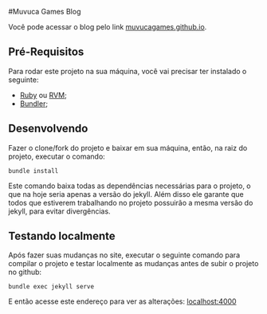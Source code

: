 #Muvuca Games Blog

Você pode acessar o blog pelo link [muvucagames.github.io](http://muvucagames.github.io/).

## Pré-Requisitos

Para rodar este projeto na sua máquina, você vai precisar ter instalado o seguinte:

* [Ruby](https://www.ruby-lang.org/pt/downloads/) ou [RVM](http://rvm.io);
* [Bundler](http://bundler.io/);

## Desenvolvendo

Fazer o clone/fork do projeto e baixar em sua máquina, então, na raiz do projeto, executar o comando:

```
bundle install
```

Este comando baixa todas as dependências necessárias para o projeto, o que na hoje seria apenas a versão do jekyll. Além disso ele garante que todos que estiverem trabalhando no projeto possuirão a mesma versão do jekyll, para evitar divergências.


## Testando localmente

Após fazer suas mudanças no site, executar o seguinte comando para compilar o projeto e testar localmente as mudanças antes de subir o projeto no github:

```
bundle exec jekyll serve
```

E então acesse este endereço para ver as alterações: [localhost:4000](http://localhost:4000)
